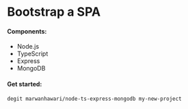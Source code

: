 # Bootstrap a SPA

#### Components:
* Node.js
* TypeScript
* Express
* MongoDB


#### Get started:
```
degit marwanhawari/node-ts-express-mongodb my-new-project
```